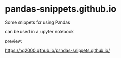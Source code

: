 # pandas-snippets.github.io

Some snippets for using Pandas

can be used in a jupyter notebook

preview:


https://hg2000.github.io/pandas-snippets.github.io/
